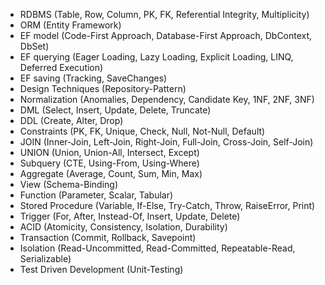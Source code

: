 - RDBMS
(Table, Row, Column, PK, FK, Referential Integrity, Multiplicity)
- ORM
(Entity Framework)
- EF model
(Code-First Approach, Database-First Approach, DbContext, DbSet)
- EF querying
(Eager Loading, Lazy Loading, Explicit Loading, LINQ, Deferred Execution)
- EF saving
(Tracking, SaveChanges)
- Design Techniques
(Repository-Pattern)
- Normalization
(Anomalies, Dependency, Candidate Key, 1NF, 2NF, 3NF)
- DML
(Select, Insert, Update, Delete, Truncate)
- DDL
(Create, Alter, Drop)
- Constraints
(PK, FK, Unique, Check, Null, Not-Null, Default)
- JOIN
(Inner-Join, Left-Join, Right-Join, Full-Join, Cross-Join, Self-Join)
- UNION
(Union, Union-All, Intersect, Except)
- Subquery
(CTE, Using-From, Using-Where)
- Aggregate
(Average, Count, Sum, Min, Max)
- View
(Schema-Binding)
- Function
(Parameter, Scalar, Tabular)
- Stored Procedure
(Variable, If-Else, Try-Catch, Throw, RaiseError, Print)
- Trigger
(For, After, Instead-Of, Insert, Update, Delete)
- ACID
(Atomicity, Consistency, Isolation, Durability)
- Transaction
(Commit, Rollback, Savepoint)
- Isolation
(Read-Uncommitted, Read-Committed, Repeatable-Read, Serializable)
- Test Driven Development
(Unit-Testing)
